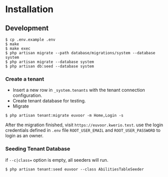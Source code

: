 # Installation

## Development

```
$ cp .env.example .env
$ make
$ make exec
$ php artisan migrate --path database/migrations/system --database system
$ php artisan migrate --database system
$ php artisan db:seed --database system
```

### Create a tenant

- Insert a new row in `_system.tenants` with the tenant connection configuration.
- Create tenant database for testing.
- Migrate

```
$ php artisan tenant:migrate euvoor -m Home,Login -s
```

After the migration finished, visit `https://euvoor.kwerio.test`. use the
login credentials defined in `.env` file `ROOT_USER_EMAIL` and `ROOT_USER_PASSWORD`
to login as an owner.

### Seeding Tenant Database

if `--c|class=` option is empty, all seeders will run.

```
$ php artisan tenant:seed euvoor --class AbilitiesTableSeeder
```

